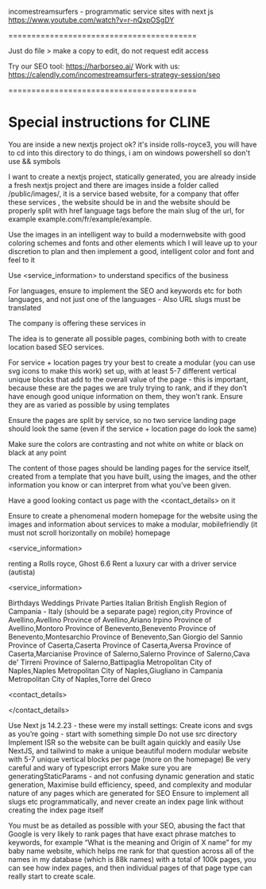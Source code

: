 incomestreamsurfers - programmatic service sites with next js
https://www.youtube.com/watch?v=r-nQxpOSgDY



=========================================

Just do file > make a copy to edit, do not request edit access

Try our SEO tool: https://harborseo.ai/
Work with us: https://calendly.com/incomestreamsurfers-strategy-session/seo

=========================================


# Special instructions for CLINE	

You are inside a new nextjs project ok? it's inside rolls-royce3, you will have to cd into this directory to do things, i am on windows powershell so don't use && symbols

I want to create a nextjs project, statically generated, you are already inside a fresh nextjs project and there are images inside a folder called /public/images/, it is a service based website, for a company that offer these services <services>, the website should be in <languages> and the website should be properly split with href language tags before the main slug of the url, for example example.com/fr/example/example. 

Use the images in an intelligent way to build a modernwebsite with good coloring schemes and fonts and other elements which I will leave up to your discretion to plan and then implement a good, intelligent color and font and feel to it

Use <service_information> to understand specifics of the business

For languages, ensure to implement the SEO and keywords etc for both languages, and not just one of the languages - Also URL slugs must be translated 

The company is offering these services in <locations>

The idea is to generate all possible pages, combining both <services> with <locations> to create location based SEO services.

For service + location pages try your best to create a modular (you can use svg icons to make this work) set up, with at least 5-7 different vertical unique blocks that add to the overall value of the page - this is important, because these are the pages we are truly trying to rank, and if they don’t have enough good unique information on them, they won’t rank. Ensure they are as varied as possible by using templates

Ensure the pages are split by service, so no two service landing page should look the same (even if the service + location page do look the same)

Make sure the colors are contrasting and not white on white or black on black at any point

The content of those pages should be landing pages for the service itself, created from a template that you have built, using the images, and the other information you know or can interpret from what you’ve been given.

Have a good looking contact us page with the <contact_details> on it

Ensure to create a phenomenal modern homepage for the website using the images and information about services to make a modular, mobilefriendly (it must not scroll horizontally on mobile) homepage

<service_information>

renting a Rolls royce, Ghost 6.6
Rent a luxury car with a driver service (autista)

<service_information>

<services>
Birthdays 
Weddings
Private Parties
</services>

<languages>
Italian
British English
</languages>


<locations>
Region of Campania - Italy (should be a separate page)
region,city
Province of Avellino,Avellino
Province of Avellino,Ariano Irpino
Province of Avellino,Montoro
Province of Benevento,Benevento
Province of Benevento,Montesarchio
Province of Benevento,San Giorgio del Sannio
Province of Caserta,Caserta
Province of Caserta,Aversa
Province of Caserta,Marcianise
Province of Salerno,Salerno
Province of Salerno,Cava de' Tirreni
Province of Salerno,Battipaglia
Metropolitan City of Naples,Naples
Metropolitan City of Naples,Giugliano in Campania
Metropolitan City of Naples,Torre del Greco
<locations>


<contact_details>

</contact_details>



Use Next js 14.2.23 - these were my install settings:
Create icons and svgs as you’re going - start with something simple
Do not use src directory
Implement ISR so the website can be built again quickly and easily
Use NextJS, and tailwind to make a unique beautiful modern modular website with 5-7 unique vertical blocks per page (more on the homepage)
Be very careful and wary of typescript errors
Make sure you are generatingStaticParams - and not confusing dynamic generation and static generation, 
Maximise build efficiency, speed, and complexity and modular nature of any pages which are generated for  SEO
Ensure to implement all slugs etc programmatically, and never create an index page link without creating the index page itself

You must be as detailed as possible with your SEO, abusing the fact that Google is very likely to rank pages that have exact phrase matches to keywords, for example “What is the meaning and Origin of X name” for my baby name website, which helps me rank for that question across all of the names in my database (which is 88k names) with a total of 100k pages, you can see how index pages, and then individual pages of that page type can really start to create scale.
